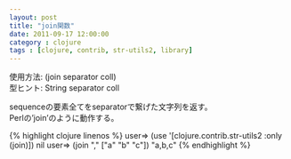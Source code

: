 ```yaml
---
layout: post
title: "join関数"
date: 2011-09-17 12:00:00
category : clojure
tags : [clojure, contrib, str-utils2, library]
---
```

使用方法: (join separator coll)  
型ヒント: String separator coll

sequenceの要素全てをseparatorで繋げた文字列を返す。  
Perlの’join’のように動作する。

<!--more-->

{% highlight clojure linenos %}
user=> (use '[clojure.contrib.str-utils2 :only (join)])
nil
user=> (join "," ["a" "b" "c"])
"a,b,c"
{% endhighlight %}

